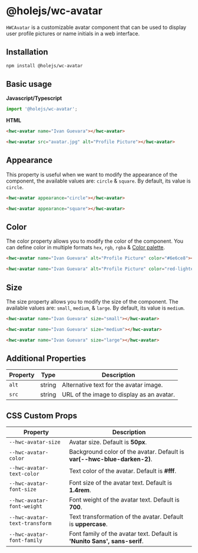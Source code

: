 # @holejs/wc-avatar

`HWCAvatar` is a customizable avatar component that can be used to display user profile pictures or name initials in a web interface.

## Installation

```bash
npm install @holejs/wc-avatar
```

## Basic usage

**Javascript/Typescript**

```ts
import '@holejs/wc-avatar';
```

**HTML**

```html
<hwc-avatar name="Ivan Guevara"></hwc-avatar>

<hwc-avatar src="avatar.jpg" alt="Profile Picture"></hwc-avatar>
```

## Appearance

This property is useful when we want to modify the appearance of the component, the available values are: `circle` & `square`. By default, its value is `circle`.

```html
<hwc-avatar appearance="circle"></hwc-avatar>

<hwc-avatar appearance="square"></hwc-avatar>
```

## Color

The color property allows you to modify the color of the component. You can define color in multiple formats `hex`, `rgb`, `rgba` & [Color palette](/src/assets/colors.css).

```html
<hwc-avatar name="Ivan Guevara" alt="Profile Picture" color="#6e6ce8"></hwc-avatar>

<hwc-avatar name="Ivan Guevara" alt="Profile Picture" color="red-lighten-5"></hwc-avatar>
```

## Size

The size property allows you to modify the size of the component. The available values are: `small`, `medium`, & `large`. By default, its value is `medium`.

```html
<hwc-avatar name="Ivan Guevara" size="small"></hwc-avatar>

<hwc-avatar name="Ivan Guevara" size="medium"></hwc-avatar>

<hwc-avatar name="Ivan Guevara" size="large"></hwc-avatar>
```

## Additional Properties

| Property     | Type                           | Description                                                |
| ------------ | ------------------------------ | ---------------------------------------------------------- |
| `alt`        | string                         | Alternative text for the avatar image.                     |
| `src`        | string                         | URL of the image to display as an avatar.                  |

## CSS Custom Props

| Property                      | Description                                                           |
| ----------------------------- | --------------------------------------------------------------------- |
| `--hwc-avatar-size`           | Avatar size. Default is **50px**.                                         |
| `--hwc-avatar-color`          | Background color of the avatar. Default is **var(--hwc-blue-darken-2)**.  |
| `--hwc-avatar-text-color`     | Text color of the avatar. Default is **#fff**.                            |
| `--hwc-avatar-font-size`      | Font size of the avatar text. Default is **1.4rem**.                      |
| `--hwc-avatar-font-weight`    | Font weight of the avatar text. Default is **700**.                       |
| `--hwc-avatar-text-transform` | Text transformation of the avatar. Default is **uppercase**.              |
| `--hwc-avatar-font-family`    | Font family of the avatar text. Default is **'Nunito Sans', sans-serif**. |